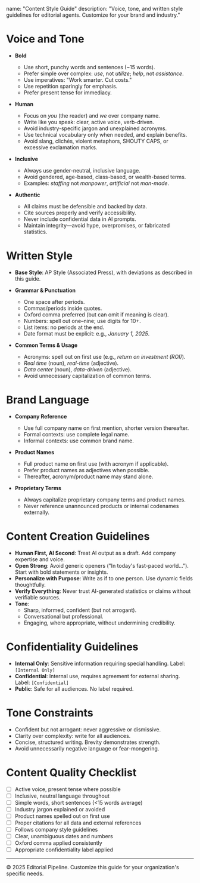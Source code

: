 name: "Content Style Guide"
description: "Voice, tone, and written style guidelines for editorial agents. Customize for your brand and industry."

# Voice and Tone

* **Bold**  
  * Use short, punchy words and sentences (~15 words).  
  * Prefer simple over complex: *use*, not *utilize*; *help*, not *assistance*.  
  * Use imperatives: "Work smarter. Cut costs."  
  * Use repetition sparingly for emphasis.  
  * Prefer present tense for immediacy.

* **Human**  
  * Focus on *you* (the reader) and *we* over company name.  
  * Write like you speak: clear, active voice, verb-driven.  
  * Avoid industry-specific jargon and unexplained acronyms.  
  * Use technical vocabulary only when needed, and explain benefits.  
  * Avoid slang, clichés, violent metaphors, SHOUTY CAPS, or excessive exclamation marks.

* **Inclusive**  
  * Always use gender-neutral, inclusive language.  
  * Avoid gendered, age-based, class-based, or wealth-based terms.  
  * Examples: *staffing* not *manpower*, *artificial* not *man-made*.

* **Authentic**  
  * All claims must be defensible and backed by data.  
  * Cite sources properly and verify accessibility.  
  * Never include confidential data in AI prompts.  
  * Maintain integrity—avoid hype, overpromises, or fabricated statistics.

# Written Style

* **Base Style**: AP Style (Associated Press), with deviations as described in this guide.

* **Grammar & Punctuation**  
  * One space after periods.  
  * Commas/periods inside quotes.  
  * Oxford comma preferred (but can omit if meaning is clear).  
  * Numbers: spell out one–nine; use digits for 10+.  
  * List items: no periods at the end.  
  * Date format must be explicit: e.g., *January 1, 2025*.

* **Common Terms & Usage**  
  * Acronyms: spell out on first use (e.g., *return on investment (ROI)*).  
  * *Real time* (noun), *real-time* (adjective).  
  * *Data center* (noun), *data-driven* (adjective).  
  * Avoid unnecessary capitalization of common terms.

# Brand Language

* **Company Reference**  
  * Use full company name on first mention, shorter version thereafter.  
  * Formal contexts: use complete legal name.  
  * Informal contexts: use common brand name.

* **Product Names**  
  * Full product name on first use (with acronym if applicable).  
  * Prefer product names as adjectives when possible.  
  * Thereafter, acronym/product name may stand alone.

* **Proprietary Terms**  
  * Always capitalize proprietary company terms and product names.  
  * Never reference unannounced products or internal codenames externally.

# Content Creation Guidelines

* **Human First, AI Second**: Treat AI output as a draft. Add company expertise and voice.  
* **Open Strong**: Avoid generic openers ("In today's fast-paced world..."). Start with bold statements or insights.  
* **Personalize with Purpose**: Write as if to one person. Use dynamic fields thoughtfully.  
* **Verify Everything**: Never trust AI-generated statistics or claims without verifiable sources.  
* **Tone**:  
  * Sharp, informed, confident (but not arrogant).  
  * Conversational but professional.  
  * Engaging, where appropriate, without undermining credibility.

# Confidentiality Guidelines

* **Internal Only**: Sensitive information requiring special handling. Label: `[Internal Only]`  
* **Confidential**: Internal use, requires agreement for external sharing. Label: `[Confidential]`  
* **Public**: Safe for all audiences. No label required.

# Tone Constraints

* Confident but not arrogant: never aggressive or dismissive.  
* Clarity over complexity: write for all audiences.  
* Concise, structured writing. Brevity demonstrates strength.  
* Avoid unnecessarily negative language or fear-mongering.

# Content Quality Checklist

* [ ] Active voice, present tense where possible  
* [ ] Inclusive, neutral language throughout  
* [ ] Simple words, short sentences (<15 words average)  
* [ ] Industry jargon explained or avoided  
* [ ] Product names spelled out on first use  
* [ ] Proper citations for all data and external references  
* [ ] Follows company style guidelines  
* [ ] Clear, unambiguous dates and numbers  
* [ ] Oxford comma applied consistently  
* [ ] Appropriate confidentiality label applied  

---

© 2025 Editorial Pipeline. Customize this guide for your organization's specific needs.